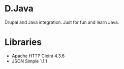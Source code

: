 D.Java
======

Drupal and Java integration. Just for fun and learn Java.


Libraries
======
 - Apache HTTP Cleint 4.3.6
 - JSON Simple 1.1.1
